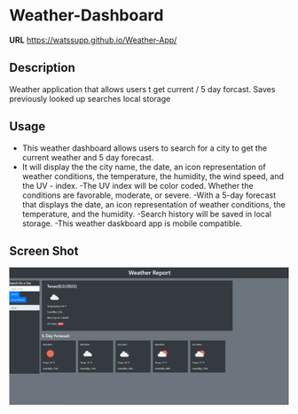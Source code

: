 # Weather-Dashboard

**URL** https://watssupp.github.io/Weather-App/

## Description
Weather application that allows users t get current / 5 day forcast. Saves previously looked up searches local storage

## Usage
- This weather dashboard allows users to search for a city to get the current weather and 5 day forecast.
- It will display the the city name, the date, an icon representation of weather conditions, the temperature, the humidity, the wind speed, and the UV - index.
-The UV index will be color coded. Whether the conditions are favorable, moderate, or severe.
-With a 5-day forecast that displays the date, an icon representation of weather conditions, the temperature, and the humidity.
-Search history will be saved in local storage.
-This weather daskboard app is mobile compatible.

## Screen Shot
![Alt text](./Weather-App.PNG)
